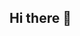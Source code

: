 ## Hi there 👋

<!--
**Acosta9202/Acosta9202** is a ✨ _special_ ✨ repository because its `README.md` (this file) appears on your GitHub profile.

- Estudiante: Acosta Lenny 
- Escuela: Tecnica N°1 de Monte Grande


- 🏀 Juego al Basquet
- 🌱 Me gusta ir a la playa
- 💬 Me gusta socializar
- ⚡Tengo mucha energia

[![My Skills](https://skillicons.dev/icons?i=js,html,css,phyton,github)](https://skillicons.dev)
